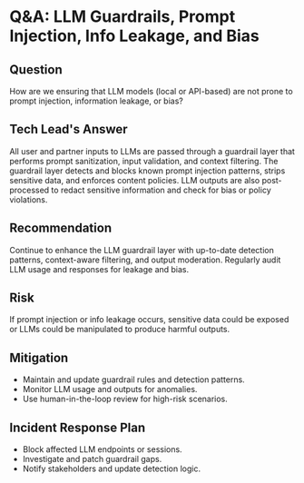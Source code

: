 # Q&A: LLM Guardrails, Prompt Injection, Info Leakage, and Bias

## Question
How are we ensuring that LLM models (local or API-based) are not prone to prompt injection, information leakage, or bias?

## Tech Lead's Answer
All user and partner inputs to LLMs are passed through a guardrail layer that performs prompt sanitization, input validation, and context filtering. The guardrail layer detects and blocks known prompt injection patterns, strips sensitive data, and enforces content policies. LLM outputs are also post-processed to redact sensitive information and check for bias or policy violations.

## Recommendation
Continue to enhance the LLM guardrail layer with up-to-date detection patterns, context-aware filtering, and output moderation. Regularly audit LLM usage and responses for leakage and bias.

## Risk
If prompt injection or info leakage occurs, sensitive data could be exposed or LLMs could be manipulated to produce harmful outputs.

## Mitigation
- Maintain and update guardrail rules and detection patterns.
- Monitor LLM usage and outputs for anomalies.
- Use human-in-the-loop review for high-risk scenarios.

## Incident Response Plan
- Block affected LLM endpoints or sessions.
- Investigate and patch guardrail gaps.
- Notify stakeholders and update detection logic.
